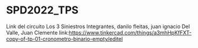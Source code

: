 # SPD2022_TPS
Link del circuito 
Los 3 Siniestros Integrantes, danilo fleitas, juan ignacio Del Valle, Juan Clemente
link:https://www.tinkercad.com/things/a3mhHpKfFXT-copy-of-tp-01-cronometro-binario-empty/editel
